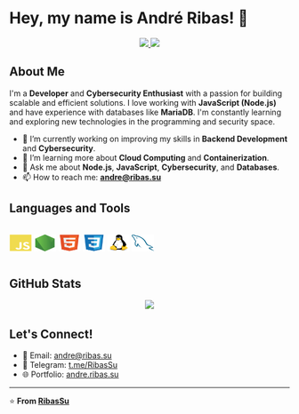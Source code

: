 # Hey, my name is André Ribas! 👋

<div align="center">
  <a href="https://github.com/RibasSu">
    <img height="180em" src="https://github-readme-stats.vercel.app/api?username=RibasSu&show_icons=true&theme=radical&include_all_commits=true&count_private=true"/>
    <img height="180em" src="https://github-readme-stats.vercel.app/api/top-langs/?username=RibasSu&layout=compact&langs_count=7&theme=radical"/>
  </a>
</div>

## About Me

I'm a **Developer** and **Cybersecurity Enthusiast** with a passion for building scalable and efficient solutions. I love working with **JavaScript (Node.js)** and have experience with databases like **MariaDB**. I'm constantly learning and exploring new technologies in the programming and security space.

- 🔭 I’m currently working on improving my skills in **Backend Development** and **Cybersecurity**.
- 🌱 I’m learning more about **Cloud Computing** and **Containerization**.
- 💬 Ask me about **Node.js**, **JavaScript**, **Cybersecurity**, and **Databases**.
- 📫 How to reach me: **[andre@ribas.su](mailto:andre@ribas.su)**

## Languages and Tools

<div style="display: inline_block"><br>
  <img align="center" alt="Andre-Js" height="30" width="40" src="https://raw.githubusercontent.com/devicons/devicon/master/icons/javascript/javascript-plain.svg">
  <img align="center" alt="Andre-NodeJs" height="30" width="40" src="https://raw.githubusercontent.com/devicons/devicon/master/icons/nodejs/nodejs-original.svg">
  <img align="center" alt="Andre-HTML" height="30" width="40" src="https://raw.githubusercontent.com/devicons/devicon/master/icons/html5/html5-original.svg">
  <img align="center" alt="Andre-CSS" height="30" width="40" src="https://raw.githubusercontent.com/devicons/devicon/master/icons/css3/css3-original.svg">
  <img align="center" alt="Andre-Linux" height="30" width="40" src="https://raw.githubusercontent.com/devicons/devicon/master/icons/linux/linux-original.svg">
  <img align="center" alt="Andre-MariaDB" height="30" width="40" src="https://raw.githubusercontent.com/devicons/devicon/master/icons/mysql/mysql-original.svg">
</div>

<br>

## GitHub Stats

<div align="center">
  <a href="https://github.com/RibasSu">
    <img src="https://github-profile-trophy.vercel.app/?username=RibasSu&theme=radical&no-frame=true&row=1&column=7"/>
  </a>
</div>

## Let's Connect!

- 📧 Email: [andre@ribas.su](mailto:andre@ribas.su)
- 🔗 Telegram: [t.me/RibasSu](https://t.me/RibasSu)
- 🌐 Portfolio: [andre.ribas.su](https://andre.ribas.su)

---
⭐️ **From [RibasSu](https://github.com/RibasSu)**
